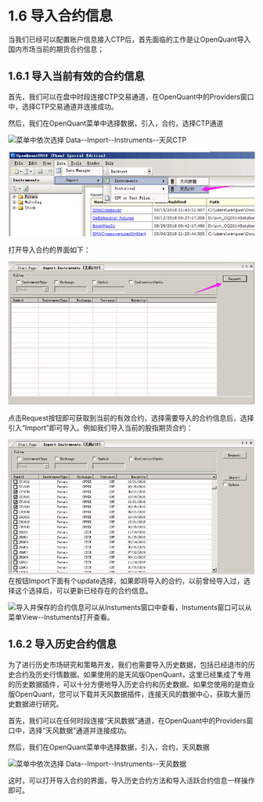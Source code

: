 # 1.6 导入合约信息

当我们已经可以配置账户信息接入CTP后，首先面临的工作是让OpenQuant导入国内市场当前的期货合约信息；

## 1.6.1 导入当前有效的合约信息

首先，我们可以在盘中时段连接CTP交易通道，在OpenQuant中的Providers窗口中，选择CTP交易通道并连接成功。

然后，我们在OpenQuant菜单中选择数据，引入，合约，选择CTP通道

![](/.gitbook/assets/icon_labtubeblue.ico)菜单中依次选择 Data--Import--Instruments--天风CTP

![](/assets/ImportInstruments.png)

打开导入合约的界面如下：

![](/assets/importInstumentsGUI02.png)

点击Request按钮即可获取到当前的有效合约，选择需要导入的合约信息后，选择引入“Import”即可导入。例如我们导入当前的股指期货合约：

![](/assets/importInstrumentsGUI03.png)在按钮Import下面有个update选择，如果即将导入的合约，以前曾经导入过，选择这个选择后，可以更新已经存在的合约信息。

![](/.gitbook/assets/icon_labtubeorg.ico)导入并保存的合约信息可以从Instuments窗口中查看，Instuments窗口可以从菜单View--Instuments打开查看。



## 1.6.2 导入历史合约信息

为了进行历史市场研究和策略开发，我们也需要导入历史数据，包括已经退市的历史合约及历史行情数据。如果使用的是天风版OpenQuant，这里已经集成了专用的历史数据插件，可以十分方便地导入历史合约和历史数据。如果您使用的是商业版OpenQuant，您可以下载并天风数据插件，连接天风的数据中心，获取大量历史数据进行研究。

首先，我们可以在任何时段连接“天风数据”通道，在OpenQuant中的Providers窗口中，选择“天风数据”通道并连接成功。

然后，我们在OpenQuant菜单中选择数据，引入，合约，天风数据

![](/.gitbook/assets/icon_labtubeblue.ico)菜单中依次选择 Data--Import--Instruments--天风数据

这时，可以打开导入合约的界面，导入历史合约方法和导入活跃合约信息一样操作即可。

